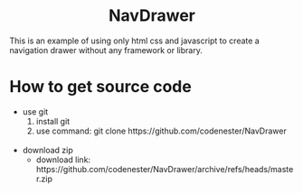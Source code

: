 <h1 style="width:100%;display:flex;justify-content:center;">NavDrawer</h1>
<p style="width:100%;display:flex;justify-content:center;">This is an example of using only html css and javascript to create a navigation drawer without any framework or library.</p>

# How to get source code

<ul>
  <li>use git
    <ol type="1">
      <li>install git</li>
      <li>use command: git clone https://github.com/codenester/NavDrawer</li>
    </ol>
  </li></br>
  <li>download zip
    <ul>
      <li>download link: https://github.com/codenester/NavDrawer/archive/refs/heads/master.zip</li>
    </ul>
  </li>
</ul>
